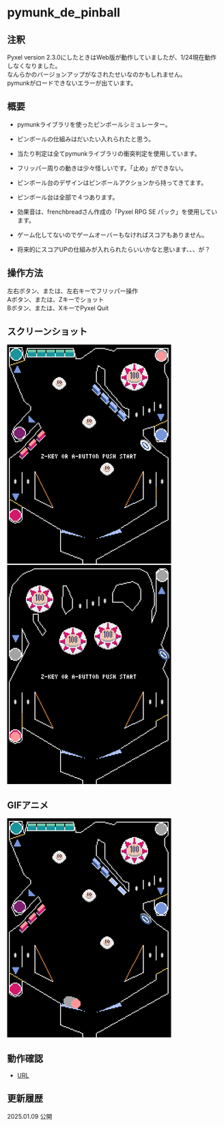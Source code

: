 # pymunk_de_pinball
## 注釈
Pyxel version 2.3.0にしたときはWeb版が動作していましたが、1/24現在動作しなくなりました。  
なんらかのバージョンアップがなされたせいなのかもしれません。  
pymunkがロードできないエラーが出ています。  

## 概要
- pymunkライブラリを使ったピンボールシミュレーター。
- ピンボールの仕組みはだいたい入れられたと思う。
- 当たり判定は全てpymunkライブラリの衝突判定を使用しています。
- フリッパー周りの動きは少々怪しいです。「止め」ができない。
- ピンボール台のデザインはピンボールアクションから持ってきてます。
- ピンボール台は全部で４つあります。
- 効果音は、frenchbreadさん作成の「Pyxel RPG SE パック」を使用しています。
  
- ゲーム化してないのでゲームオーバーもなければスコアもありません。
- 将来的にスコアUPの仕組みが入れられたらいいかなと思います、、、が？

## 操作方法
左右ボタン、または、左右キーでフリッパー操作  
Aボタン、または、Zキーでショット  
Bボタン、または、XキーでPyxel Quit  

## スクリーンショット
![SS](white_stage.png)
![SS](red_stage.png)

## GIFアニメ
![GIF](movie20250109.gif)

## 動作確認
- [URL](https://sanbunno-ichi.github.io/pymunk_de_pinball/)

## 更新履歴
2025.01.09 公開
